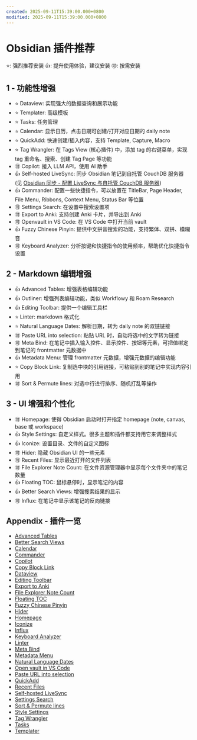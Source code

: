 ```yaml
---
created: 2025-09-11T15:39:00.000+0800
modified: 2025-09-11T15:39:00.000+0800
---
```


# Obsidian 插件推荐

⭐: 强烈推荐安装
👍: 提升使用体验，建议安装
🉑: 按需安装

## 1 - 功能性增强

+ ⭐ Dataview: 实现强大的数据查询和展示功能
+ ⭐ Templater: 高级模板
+ ⭐ Tasks: 任务管理
+ ⭐ Calendar: 显示日历，点击日期可创建/打开对应日期的 daily note
+ ⭐ QuickAdd: 快速创建/插入内容，支持 Template, Capture, Macro
+ ⭐ Tag Wrangler: 在 Tags View (核心插件) 中，添加 tag 的右键菜单，实现 tag 重命名、搜索、创建 Tag Page 等功能
+ 🉑 Copilot: 接入 LLM API，使用 AI 助手
+ 👍 Self-hosted LiveSync: 同步 Obsidian 笔记到自托管 CouchDB 服务器 (见 [Obsidian 同步 - 配置 LiveSync 与自托管 CouchDB 服务器](./Obsidian%20同步%20-%20配置%20LiveSync%20与自托管%20CouchDB%20服务器.md))
+ 👍 Commander: 配置一些快捷指令，可以放置在 TitleBar, Page Header, File Menu, Ribbons, Context Menu, Status Bar 等位置
+ 🉑 Settings Search: 在设置中搜索设置项
+ 🉑 Export to Anki: 支持创建 Anki 卡片，并导出到 Anki
+ 🉑 Openvault in VS Code: 在 VS Code 中打开当前 vault
+ 👍 Fuzzy Chinese Pinyin: 提供中文拼音搜索的功能，支持繁体、双拼、模糊音
+ 🉑 Keyboard Analyzer: 分析按键和快捷指令的使用频率，帮助优化快捷指令设置

## 2 - Markdown 编辑增强

+ 👍 Advanced Tables: 增强表格编辑功能
+ 👍 Outliner: 增强列表编辑功能，类似 Workflowy 和 Roam Research
+ 👍 Editing Toolbar: 提供一个编辑工具栏
+ ⭐ Linter: markdown 格式化
+ ⭐ Natural Language Dates: 解析日期，转为 daily note 的双链链接
+ 🉑 Paste URL into selection: 粘贴 URL 时，自动将选中的文字转为链接
+ 🉑 Meta Bind: 在笔记中插入输入控件、显示控件、按钮等元素，可把值绑定到笔记的 frontmatter 元数据中
+ 👍 Metadata Menu: 管理 frontmatter 元数据，增强元数据的编辑功能
+ ⭐ Copy Block Link: 复制选中块的引用链接，可粘贴到别的笔记中实现内容引用
+ 🉑 Sort & Permute lines: 对选中行进行排序、随机打乱等操作

## 3 - UI 增强和个性化

+ 🉑 Homepage: 使得 Obsidian 启动时打开指定 homepage (note, canvas, base 或 workspace)
+ 👍 Style Settings: 自定义样式。很多主题和插件都支持用它来调整样式
+ 👍 Iconize: 设置目录、文件的自定义图标
+ 🉑 Hider: 隐藏 Obsidian UI 的一些元素
+ 🉑 Recent Files: 显示最近打开的文件列表
+ 🉑 File Explorer Note Count: 在文件资源管理器中显示每个文件夹中的笔记数量
+ 👍 Floating TOC: 鼠标悬停时，显示笔记的内容
+ 👍 Better Search Views: 增强搜索结果的显示
+ 🉑 Influx: 在笔记中显示该笔记的反向链接

## Appendix - 插件一览

+ [Advanced Tables](https://github.com/tgrosinger/advanced-tables-obsidian)
+ [Better Search Views](https://github.com/ivan-lednev/better-search-views)
+ [Calendar](https://github.com/liamcain/obsidian-calendar-plugin)
+ [Commander](https://github.com/phibr0/obsidian-commander)
+ [Copilot](https://github.com/logancyang/obsidian-copilot)
+ [Copy Block Link](https://github.com/mgmeyers/obsidian-copy-block-link)
+ [Dataview](https://github.com/blacksmithgu/obsidian-dataview)
+ [Editing Toolbar](https://github.com/cumany/obsidian-editing-toolbar)
+ [Export to Anki](https://github.com/Pseudonium/Obsidian_to_Anki)
+ [File Explorer Note Count](https://github.com/ozntel/file-explorer-note-count)
+ [Floating TOC](https://github.com/PKM-er/obsidian-floating-toc-plugin)
+ [Fuzzy Chinese Pinyin](https://github.com/lazyloong/obsidian-fuzzy-chinese)
+ [Hider](https://github.com/kepano/obsidian-hider)
+ [Homepage](https://github.com/mirnovov/obsidian-homepage)
+ [Iconize](https://github.com/FlorianWoelki/obsidian-iconize)
+ [Influx](https://github.com/jensmtg/influx)
+ [Keyboard Analyzer](https://github.com/cogscides/obsidian-keyboard-analyzer)
+ [Linter](https://github.com/platers/obsidian-linter)
+ [Meta Bind](https://github.com/mProjectsCode/obsidian-meta-bind-plugin)
+ [Metadata Menu](https://github.com/mdelobelle/metadatamenu)
+ [Natural Language Dates](https://github.com/argenos/nldates-obsidian)
+ [Open vault in VS Code](https://github.com/NomarCub/obsidian-open-vscode)
+ [Paste URL into selection](https://github.com/denolehov/obsidian-url-into-selection)
+ [QuickAdd](https://github.com/chhoumann/quickadd)
+ [Recent Files](https://github.com/tgrosinger/recent-files-obsidian)
+ [Self-hosted LiveSync](https://github.com/vrtmrz/obsidian-livesync)
+ [Settings Search](https://github.com/javalent/settings-search)
+ [Sort & Permute lines](https://github.com/Vinzent03/obsidian-sort-and-permute-lines)
+ [Style Settings](https://github.com/mgmeyers/obsidian-style-settings)
+ [Tag Wrangler](https://github.com/pjeby/tag-wrangler)
+ [Tasks](https://github.com/obsidian-tasks-group/obsidian-tasks)
+ [Templater](https://github.com/SilentVoid13/Templater)
